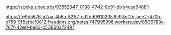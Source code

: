 https://socks.sjooo.sbs/93552347-0198-4742-8c91-dbb4cea94881


https://fe9b5676-a2aa-4b6a-8257-cd2dd0910205.8c98ef2b-bee2-470b-b759-9f5efbc10812.freeddns.org/notes.747995996.workers.dev/8536783c-767f-42e0-be83-c53860a72491



